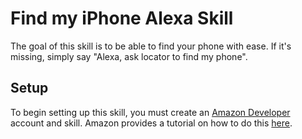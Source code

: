 # Find my iPhone Alexa Skill
The goal of this skill is to be able to find your phone with ease.
If it's missing, simply say "Alexa, ask locator to find my phone".
## Setup
To begin setting up this skill, you must create an [Amazon Developer](https://developer.amazon.com/login.html) account and skill. Amazon provides a tutorial on how to do this [here](https://developer.amazon.com/public/solutions/alexa/alexa-skills-kit/docs/registering-and-managing-alexa-skills-in-the-developer-portal).
